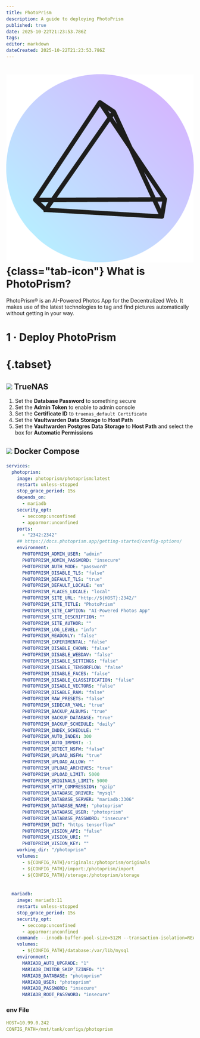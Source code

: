 ```yaml
---
title: PhotoPrism
description: A guide to deploying PhotoPrism
published: true
date: 2025-10-22T21:23:53.786Z
tags: 
editor: markdown
dateCreated: 2025-10-22T21:23:53.786Z
---
```


# ![](/photoprism.png){class="tab-icon"} What is PhotoPrism?

PhotoPrism® is an AI-Powered Photos App for the Decentralized Web. It makes use of the latest technologies to tag and find pictures automatically without getting in your way. 

# 1 · Deploy PhotoPrism
# {.tabset}
## <img src="/truenas.png" class="tab-icon"> TrueNAS

1. Set the **Database Password** to something secure
1. Set the **Admin Token** to enable to admin console
1. Set the **Certificate ID** to `truenas_default Certificate`
1. Set the **Vaultwarden Data Storage** to **Host Path**
1. Set the **Vaultwarden Postgres Data Storage** to **Host Path** and select the box for **Automatic Permissions**


## <img src="/docker.png" class="tab-icon"> Docker Compose

```yaml
services:
  photoprism:
    image: photoprism/photoprism:latest
    restart: unless-stopped
    stop_grace_period: 15s
    depends_on:
      - mariadb
    security_opt:
      - seccomp:unconfined
      - apparmor:unconfined
    ports:
      - "2342:2342"
    ## https://docs.photoprism.app/getting-started/config-options/
    environment:
      PHOTOPRISM_ADMIN_USER: "admin"                 
      PHOTOPRISM_ADMIN_PASSWORD: "insecure"          
      PHOTOPRISM_AUTH_MODE: "password"              
      PHOTOPRISM_DISABLE_TLS: "false"                
      PHOTOPRISM_DEFAULT_TLS: "true"               
      PHOTOPRISM_DEFAULT_LOCALE: "en"               
      PHOTOPRISM_PLACES_LOCALE: "local"           
      PHOTOPRISM_SITE_URL: "http://${HOST}:2342/"
      PHOTOPRISM_SITE_TITLE: "PhotoPrism"
      PHOTOPRISM_SITE_CAPTION: "AI-Powered Photos App"
      PHOTOPRISM_SITE_DESCRIPTION: ""               
      PHOTOPRISM_SITE_AUTHOR: ""          
      PHOTOPRISM_LOG_LEVEL: "info"                  
      PHOTOPRISM_READONLY: "false"                 
      PHOTOPRISM_EXPERIMENTAL: "false"            
      PHOTOPRISM_DISABLE_CHOWN: "false"              
      PHOTOPRISM_DISABLE_WEBDAV: "false"             
      PHOTOPRISM_DISABLE_SETTINGS: "false"        
      PHOTOPRISM_DISABLE_TENSORFLOW: "false"      
      PHOTOPRISM_DISABLE_FACES: "false"              
      PHOTOPRISM_DISABLE_CLASSIFICATION: "false"    
      PHOTOPRISM_DISABLE_VECTORS: "false"        
      PHOTOPRISM_DISABLE_RAW: "false"              
      PHOTOPRISM_RAW_PRESETS: "false"             
      PHOTOPRISM_SIDECAR_YAML: "true"                
      PHOTOPRISM_BACKUP_ALBUMS: "true"              
      PHOTOPRISM_BACKUP_DATABASE: "true"           
      PHOTOPRISM_BACKUP_SCHEDULE: "daily"         
      PHOTOPRISM_INDEX_SCHEDULE: ""                 
      PHOTOPRISM_AUTO_INDEX: 300                  
      PHOTOPRISM_AUTO_IMPORT: -1                    
      PHOTOPRISM_DETECT_NSFW: "false"              
      PHOTOPRISM_UPLOAD_NSFW: "true"                
      PHOTOPRISM_UPLOAD_ALLOW: ""                   
      PHOTOPRISM_UPLOAD_ARCHIVES: "true"            
      PHOTOPRISM_UPLOAD_LIMIT: 5000               
      PHOTOPRISM_ORIGINALS_LIMIT: 5000              
      PHOTOPRISM_HTTP_COMPRESSION: "gzip"               
      PHOTOPRISM_DATABASE_DRIVER: "mysql"           
      PHOTOPRISM_DATABASE_SERVER: "mariadb:3306"   
      PHOTOPRISM_DATABASE_NAME: "photoprism"        
      PHOTOPRISM_DATABASE_USER: "photoprism"        
      PHOTOPRISM_DATABASE_PASSWORD: "insecure"      
      PHOTOPRISM_INIT: "https tensorflow"           
      PHOTOPRISM_VISION_API: "false"              
      PHOTOPRISM_VISION_URI: ""                      
      PHOTOPRISM_VISION_KEY: ""                     
    working_dir: "/photoprism"
    volumes:
      - ${CONFIG_PATH}/originals:/photoprism/originals              
      - ${CONFIG_PATH}/import:/photoprism/import           
      - ${CONFIG_PATH}/storage:/photoprism/storage                


  mariadb:
    image: mariadb:11
    restart: unless-stopped
    stop_grace_period: 15s
    security_opt: 
      - seccomp:unconfined
      - apparmor:unconfined
    command: --innodb-buffer-pool-size=512M --transaction-isolation=READ-COMMITTED --character-set-server=utf8mb4 --collation-server=utf8mb4_unicode_ci --max-connections=512 --innodb-rollback-on-timeout=OFF --innodb-lock-wait-timeout=120
    volumes:
      - ${CONFIG_PATH}/database:/var/lib/mysql
    environment:
      MARIADB_AUTO_UPGRADE: "1"
      MARIADB_INITDB_SKIP_TZINFO: "1"
      MARIADB_DATABASE: "photoprism"
      MARIADB_USER: "photoprism"
      MARIADB_PASSWORD: "insecure"
      MARIADB_ROOT_PASSWORD: "insecure"
```

### env File
```yaml
HOST=10.99.0.242
CONFIG_PATH=/mnt/tank/configs/photoprism
```